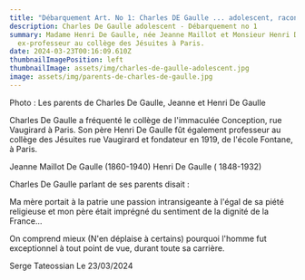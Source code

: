 ```yaml
---
title: "Débarquement Art. No 1: Charles DE Gaulle ... adolescent, raconte ses parents"
description: Charles De Gaulle adolescent - Débarquement no 1
summary: Madame Henri De Gaulle, née Jeanne Maillot et Monsieur Henri De Gaulle
  ex-professeur au collège des Jésuites à Paris.
date: 2024-03-23T00:16:09.610Z
thumbnailImagePosition: left
thumbnailImage: assets/img/charles-de-gaulle-adolescent.jpg
image: assets/img/parents-de-charles-de-gaulle.jpg
---
```

Photo : Les parents de Charles De Gaulle, Jeanne et Henri De Gaulle

Charles De Gaulle a fréquenté le collège de l'immaculée Conception, rue Vaugirard à Paris. Son père Henri De Gaulle fût également professeur au collège des Jésuites rue Vaugirard et fondateur en 1919, de l'école Fontane, à Paris. 

Jeanne Maillot  De Gaulle (1860-1940)
Henri De Gaulle ( 1848-1932)

Charles De Gaulle parlant de ses parents disait :

Ma mère portait à la patrie une passion intransigeante à l'égal de sa piété religieuse et mon père était imprégné du sentiment de la dignité de la France...

On comprend mieux (N'en déplaise à certains) pourquoi l'homme fut exceptionnel à tout point de vue, durant toute sa carrière. 



Serge Tateossian Le 23/03/2024 
